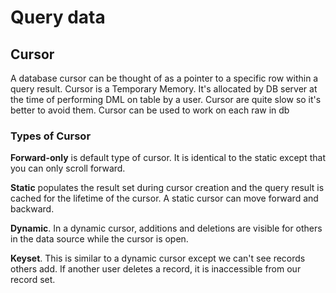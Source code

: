 # Query data

## Cursor

A database cursor can be thought of as a pointer to a specific row within a query result. Cursor is a Temporary Memory. It's allocated by DB server at the time of performing DML on table by a user. Cursor are quite slow so it's better to avoid them. Cursor can be used to work on each raw in db

### Types of Cursor

**Forward-only** is default type of cursor. It is identical to the static except that you can only scroll forward.

**Static** populates the result set during cursor creation and the query result is cached for the lifetime of the cursor. A static cursor can move forward and backward.

**Dynamic**. In a dynamic cursor, additions and deletions are visible for others in the data source while the cursor is open.

**Keyset**. This is similar to a dynamic cursor except we can't see records others add. If another user deletes a record, it is inaccessible from our record set.



